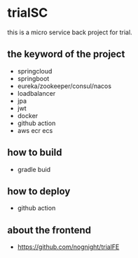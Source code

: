 # trialSC
this is a micro service back project for trial.

## the keyword of the project
- springcloud
- springboot
- eureka/zookeeper/consul/nacos
- loadbalancer
- jpa
- jwt
- docker
- github action
- aws ecr ecs
## how to build
- gradle buid

## how to deploy
- github action

## about the frontend 
- https://github.com/nognight/trialFE
  
